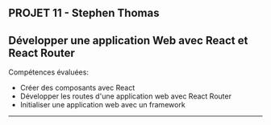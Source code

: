 PROJET 11 - Stephen Thomas
---------------------------------------------------------------------
Développer une application Web avec React et React Router
---------------------------------------------------------------------
Compétences évaluées:
- Créer des composants avec React
- Développer les routes d'une application web avec React Router
- Initialiser une application web avec un framework
------------------------------------------------------------------------